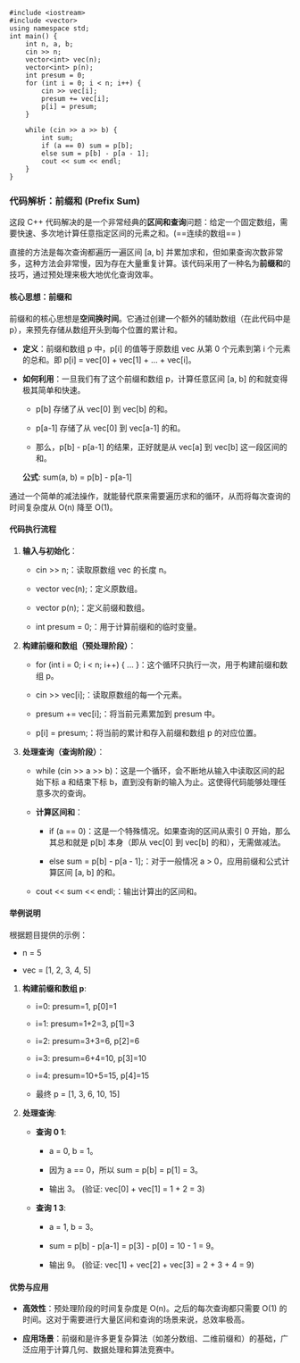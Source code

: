 ```
#include <iostream>
#include <vector>
using namespace std;
int main() {
    int n, a, b;
    cin >> n;
    vector<int> vec(n);
    vector<int> p(n);
    int presum = 0;
    for (int i = 0; i < n; i++) {
        cin >> vec[i];
        presum += vec[i];
        p[i] = presum;
    }

    while (cin >> a >> b) {
        int sum;
        if (a == 0) sum = p[b];
        else sum = p[b] - p[a - 1];
        cout << sum << endl;
    }
}
```
### 代码解析：前缀和 (Prefix Sum)

这段 C++ 代码解决的是一个非常经典的**区间和查询**问题：给定一个固定数组，需要快速、多次地计算任意指定区间的元素之和。(==连续的数组== )

直接的方法是每次查询都遍历一遍区间 [a, b] 并累加求和，但如果查询次数非常多，这种方法会非常慢，因为存在大量重复计算。该代码采用了一种名为**前缀和**的技巧，通过预处理来极大地优化查询效率。

#### 核心思想：前缀和

前缀和的核心思想是**空间换时间**。它通过创建一个额外的辅助数组（在此代码中是 p），来预先存储从数组开头到每个位置的累计和。

- **定义**：前缀和数组 p 中，p[i] 的值等于原数组 vec 从第 0 个元素到第 i 个元素的总和。即 p[i] = vec[0] + vec[1] + ... + vec[i]。
    
- **如何利用**：一旦我们有了这个前缀和数组 p，计算任意区间 [a, b] 的和就变得极其简单和快速。
    
    - p[b] 存储了从 vec[0] 到 vec[b] 的和。
        
    - p[a-1] 存储了从 vec[0] 到 vec[a-1] 的和。
        
    - 那么，p[b] - p[a-1] 的结果，正好就是从 vec[a] 到 vec[b] 这一段区间的和。
        
    
    **公式**: sum(a, b) = p[b] - p[a-1]
    

通过一个简单的减法操作，就能替代原来需要遍历求和的循环，从而将每次查询的时间复杂度从 O(n) 降至 O(1)。

#### 代码执行流程

1. **输入与初始化**：
    
    - cin >> n;：读取原数组 vec 的长度 n。
        
    - vector<int> vec(n);：定义原数组。
        
    - vector<int> p(n);：定义前缀和数组。
        
    - int presum = 0;：用于计算前缀和的临时变量。
        
2. **构建前缀和数组（预处理阶段）**：
    
    - for (int i = 0; i < n; i++) { ... }：这个循环只执行一次，用于构建前缀和数组 p。
        
    - cin >> vec[i];：读取原数组的每一个元素。
        
    - presum += vec[i];：将当前元素累加到 presum 中。
        
    - p[i] = presum;：将当前的累计和存入前缀和数组 p 的对应位置。
        
3. **处理查询（查询阶段）**：
    
    - while (cin >> a >> b)：这是一个循环，会不断地从输入中读取区间的起始下标 a 和结束下标 b，直到没有新的输入为止。这使得代码能够处理任意多次的查询。
        
    - **计算区间和**：
        
        - if (a == 0)：这是一个特殊情况。如果查询的区间从索引 0 开始，那么其总和就是 p[b] 本身（即从 vec[0] 到 vec[b] 的和），无需做减法。
            
        - else sum = p[b] - p[a - 1];：对于一般情况 a > 0，应用前缀和公式计算区间 [a, b] 的和。
            
    - cout << sum << endl;：输出计算出的区间和。
        

#### 举例说明

根据题目提供的示例：

- n = 5
    
- vec = [1, 2, 3, 4, 5]
    

1. **构建前缀和数组 p**:
    
    - i=0: presum=1, p[0]=1
        
    - i=1: presum=1+2=3, p[1]=3
        
    - i=2: presum=3+3=6, p[2]=6
        
    - i=3: presum=6+4=10, p[3]=10
        
    - i=4: presum=10+5=15, p[4]=15
        
    - 最终 p = [1, 3, 6, 10, 15]
        
2. **处理查询**:
    
    - **查询 0 1**:
        
        - a = 0, b = 1。
            
        - 因为 a == 0，所以 sum = p[b] = p[1] = 3。
            
        - 输出 3。 (验证: vec[0] + vec[1] = 1 + 2 = 3)
            
    - **查询 1 3**:
        
        - a = 1, b = 3。
            
        - sum = p[b] - p[a-1] = p[3] - p[0] = 10 - 1 = 9。
            
        - 输出 9。 (验证: vec[1] + vec[2] + vec[3] = 2 + 3 + 4 = 9)
            

#### 优势与应用

- **高效性**：预处理阶段的时间复杂度是 O(n)。之后的每次查询都只需要 O(1) 的时间。这对于需要进行大量区间和查询的场景来说，总效率极高。
    
- **应用场景**：前缀和是许多更复杂算法（如差分数组、二维前缀和）的基础，广泛应用于计算几何、数据处理和算法竞赛中。